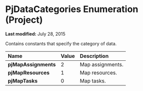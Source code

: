
# PjDataCategories Enumeration (Project)

 **Last modified:** July 28, 2015

Contains constants that specify the category of data.


|**Name**|**Value**|**Description**|
|:-----|:-----|:-----|
| **pjMapAssignments**|2|Map assignments.|
| **pjMapResources**|1|Map resources.|
| **pjMapTasks**|0|Map tasks.|
